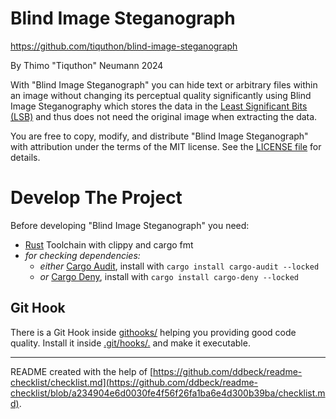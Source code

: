 # Blind Image Steganograph

https://github.com/tiquthon/blind-image-steganograph

By Thimo "Tiquthon" Neumann 2024

With "Blind Image Steganograph" you can hide text or arbitrary files within an image without changing its perceptual quality significantly using Blind Image Steganography which stores the data in the [Least Significant Bits (LSB)](https://en.wikipedia.org/wiki/Bit_numbering#Least_significant_bit) and thus does not need the original image when extracting the data.

You are free to copy, modify, and distribute "Blind Image Steganograph" with attribution under the terms of the MIT license.
See the [LICENSE file](./LICENSE) for details.

# Develop The Project

Before developing "Blind Image Steganograph" you need:
- [Rust](https://www.rust-lang.org/) Toolchain with clippy and cargo fmt
- *for checking dependencies:*
  - *either* [Cargo Audit](https://crates.io/crates/cargo-audit), install with `cargo install cargo-audit --locked`
  - *or* [Cargo Deny](https://crates.io/crates/cargo-deny), install with `cargo install cargo-deny --locked`

## Git Hook

There is a Git Hook inside [githooks/](./githooks/) helping you providing good code quality.
Install it inside [.git/hooks/.](./.git/hooks/) and make it executable.

---

README created with the help of [https://github.com/ddbeck/readme-checklist/checklist.md](https://github.com/ddbeck/readme-checklist/blob/a234904e6d0030fe4f56f26fa1ba6e4d300b39ba/checklist.md).
